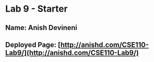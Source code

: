 # Lab 9 - Starter

## Name: Anish Devineni

## Deployed Page: [http://anishd.com/CSE110-Lab9/](http://anishd.com/CSE110-Lab9/)
